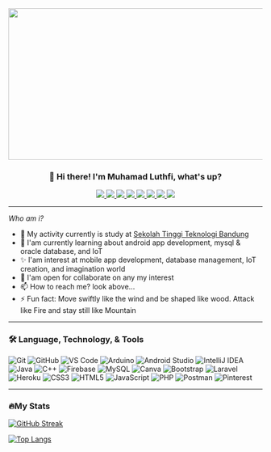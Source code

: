 
<!--
**luthfibg/luthfibg** is a ✨ _special_ ✨ repository because its `README.md` (this file) appears on your GitHub profile.

Here are some ideas to get you started:

- 🔭 I’m currently working on ...
- 🌱 I’m currently learning ...
- 👯 I’m looking to collaborate on ...
- 🤔 I’m looking for help with ...
- 💬 Ask me about ...
- 📫 How to reach me: ...
- 😄 Pronouns: ...
- ⚡ Fun fact: ...
-->
<div align="center">
  <img src="https://media.giphy.com/media/gh0RRgkTXedvF0pDc0/giphy.gif" width="600" height="300">
</div>

<h3 align="center"> 👋 Hi there! I'm Muhamad Luthfi, what's up? </h3>
<div align="center">
  <a href="https://mail.google.com/mail/u/0/?tab=rm&ogbl#inbox">
    <img src="https://img.shields.io/badge/-Gmail-D14836?style=flat-square&logo=gmail&logoColor=white"/>
  </a>
  <a href="https://www.linkedin.com/in/luthfi-bangun-28a9621ba/">
    <img src="https://img.shields.io/badge/-Linkedin-%231DA1F2?style=flat-square&logo=linkedin&logoColor=ffffff"/>
  </a>
  <a href="https://www.instagram.com/luthfibgn/">
    <img src="https://img.shields.io/badge/-Instagram-%23C51A4A?style=flat-square&logo=instagram&logoColor=ffffff"/>
  </a>
  <a href="https://www.instagram.com/sunrise_nov/">
    <img src="https://img.shields.io/badge/-Instagram-%23C51A4A?style=flat-square&logo=instagram&logoColor=ffffff"/>
  </a>
  <a href="https://github.com/luthfibg">
    <img src="https://img.shields.io/badge/-Github-%23181717?style=flat-square&logo=github"/>
  </a>
  <a href="https://www.youtube.com/channel/UCxpvymT9aBe_rglZxNpTEPw">
    <img src="https://img.shields.io/badge/-Youtube-%23FF0000?style=flat-square&logo=youtube"/>
  </a>
  <a href="https://stackoverflow.com/users/15921807/luthfinzo">
    <img src="https://img.shields.io/badge/-Stackoverflow-%23F47F24?style=flat-square&logo=stackoverflow&logoColor=ffffff"/>
  </a>
  <a href="https://codepen.io/luthfi-bangun">
    <img src="https://img.shields.io/badge/-Codepen-%23141414?style=flat-square&logo=codepen&logoColor=ffffff"/>
  </a>
</div>
<hr/>

<i>Who am i? </i>
<ul>
  <li>🔭 My activity currently is study at <a href="https://sttbandung.ac.id/">Sekolah Tinggi Teknologi Bandung</a></li>
  <li>🌱 I'am currently learning about android app development, mysql & oracle database, and IoT</li>
  <li>✨ I'am interest at mobile app development, database management, IoT creation, and imagination world</li>
  <li>👯 I'am open for collaborate on any my interest</li>
  <li>📫 How to reach me? look above...</li>
  <li>⚡ Fun fact:  Move swiftly like the wind and be shaped like wood. Attack like Fire and stay still like Mountain</li>
</ul>
<hr/>

### 🛠️ Language, Technology, & Tools
![Git](https://img.shields.io/badge/Git-%23F05033?style=flat-square&logo=git&logoColor=white)
![GitHub](https://img.shields.io/badge/-GitHub-181717?style=flat-square&logo=github)
![VS Code](https://img.shields.io/badge/VS%20Code-5C2D91?style=flat-square&logo=visual-studio&logoColor=white)
![Arduino](https://img.shields.io/badge/-Arduino-00979D?style=flat-square&logo=Arduino&logoColor=white)
![Android Studio](https://img.shields.io/badge/Android%20Studio-black?style=flat-square&logo=android-studio)
![IntelliJ IDEA](https://img.shields.io/badge/IntelliJ%20IDEA-black?style=flat-square&logo=intellij-idea&logoColor=white)
![Java](https://img.shields.io/badge/Java-%23ED8B00?style=flat-square&logo=java&logoColor=white)
![C++](https://img.shields.io/badge/C++-%2300599C?style=flat-square&logo=c%2B%2B&logoColor=white)
![Firebase](https://img.shields.io/badge/Firebase-039BE5?style=flat-square&logo=Firebase&logoColor=white)
![MySQL](https://img.shields.io/badge/MySQL-%2300f?style=flat-square&logo=mysql&logoColor=white)
![Canva](https://img.shields.io/badge/Canva-%2300C4CC?style=flat-square&logo=Canva&logoColor=white)
![Bootstrap](https://img.shields.io/badge/Bootstrap-%23563D7C?style=flat-square&logo=bootstrap&logoColor=white)
![Laravel](https://img.shields.io/badge/Laravel-%23FF2D20?style=flat-square&logo=laravel&logoColor=white)
![Heroku](https://img.shields.io/badge/Heroku-%23430098?style=flat-square&logo=heroku&logoColor=white)
![CSS3](https://img.shields.io/badge/CSS3-%231572B6?style=flat-square&logo=css3&logoColor=white)
![HTML5](https://img.shields.io/badge/HTML5-%23E34F26?style=flat-square&logo=html5&logoColor=white)
![JavaScript](https://img.shields.io/badge/JavaScript-%23323330?style=flat-square&logo=javascript&logoColor=%23F7DF1E)
![PHP](https://img.shields.io/badge/PHP-%23777BB4?style=flat-square&logo=php&logoColor=white)
![Postman](https://img.shields.io/badge/Postman-FF6C37?style=flat-square&logo=postman&logoColor=white)
![Pinterest](https://img.shields.io/badge/Pinterest-%23E60023?style=flat-square&logo=Pinterest&logoColor=white)

<!-- ![Google Chrome](https://img.shields.io/badge/Google%20Chrome-4285F4?style=flat-square&logo=GoogleChrome&logoColor=white) -->
<!-- ![Firefox](https://img.shields.io/badge/Firefox-FF7139?style=flat-square&logo=Firefox-Browser&logoColor=white) -->
<!-- ![Tor](https://img.shields.io/badge/Tor-7D4698?style=flat-square&logo=Tor-Browser&logoColor=white) -->
<!-- ![Google Drive](https://img.shields.io/badge/Google%20Drive-4285F4?style=flat-square&logo=googledrive&logoColor=white) -->
<!-- ![Dropbox](https://img.shields.io/badge/Dropbox-%233B4D98?style=flat-square&logo=Dropbox&logoColor=white) -->
<!-- ![MariaDB](https://img.shields.io/badge/MariaDB-003545?style=flat-square&logo=mariadb&logoColor=white) -->
<!-- ![Oracle](https://img.shields.io/badge/Oracle-F80000?style=flat-square&logo=oracle&logoColor=white) -->
<!-- ![Blender](https://img.shields.io/badge/Blender-%23F5792A?style=flat-square&logo=blender&logoColor=white) -->
<!-- ![Figma](https://img.shields.io/badge/Figma-%23F24E1E?style=flat-square&logo=figma&logoColor=white) -->
<!-- ![Sketch](https://img.shields.io/badge/Sketch-FFB387?style=flat-square&logo=sketch&logoColor=black) -->
<!-- ![Codewars](https://img.shields.io/badge/Codewars-B1361E?style=flat-square&logo=codewars&logoColor=grey) -->
<!-- ![Coursera](https://img.shields.io/badge/Coursera-%230056D2?style=flat-square&logo=Coursera&logoColor=white) -->
<!-- ![FreeCodeCamp](https://img.shields.io/badge/FreeCodeCamp-%23123?&style=flat-square&logo=freecodecamp&logoColor=green) -->
<!-- ![jQuery](https://img.shields.io/badge/jQuery-%230769AD?style=flat-square&logo=jquery&logoColor=white) -->
<!-- ![OpenCV](https://img.shields.io/badge/OpenCV-%23white?style=flat-square&logo=opencv&logoColor=white) -->
<!-- ![CodePen](https://img.shields.io/badge/CodePen-white?style=flat-squareUpdate&logo=codepen&logoColor=black) -->
<!-- ![Python](https://img.shields.io/badge/Python-3670A0?style=flat-square&logo=python&logoColor=ffdd54) -->
<!-- ![R](https://img.shields.io/badge/R-%23276DC3?style=flat-square&logo=r&logoColor=white) -->
<!-- ![NumPy](https://img.shields.io/badge/NumPy-%23013243?style=flat-square&logo=numpy&logoColor=white) -->
<!-- ![Android](https://img.shields.io/badge/Android-3DDC84?style=flat-square&logo=android&logoColor=white) -->
<!-- ![Windows](https://img.shields.io/badge/Windows-0078D6?style=flat-square&logo=windows&logoColor=white) -->
<!-- ![Gradle](https://img.shields.io/badge/Gradle-02303A?style=flat-square&logo=Gradle&logoColor=white) -->
<!-- ![Selenium](https://img.shields.io/badge/-Selenium-%43B02A?style=flat-square&logo=selenium&logoColor=white) -->
<hr/>

### 🔥My Stats
[![GitHub Streak](http://github-readme-streak-stats.herokuapp.com?user=luthfibg&theme=vue-dark&hide_border=true&date_format=j%20M%5B%20Y%5D)](https://git.io/streak-stats)

[![Top Langs](https://github-readme-stats.vercel.app/api/top-langs/?username=luthfibg&layout=compact&theme=vision-friendly-dark)](https://github.com/anuraghazra/github-readme-stats)
